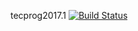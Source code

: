 tecprog2017.1
[![Build Status](https://travis-ci.org/fgaTactics/tecprog2017.1.svg?branch=master)](https://travis-ci.org/fgaTactics/tecprog2017.1)
